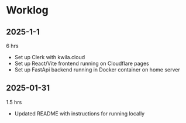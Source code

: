 # Worklog

## 2025-1-1

6 hrs

- Set up Clerk with kwila.cloud
- Set up React/Vite frontend running on Cloudflare pages
- Set up FastApi backend running in Docker container on home server

## 2025-01-31

1.5 hrs

- Updated README with instructions for running locally
